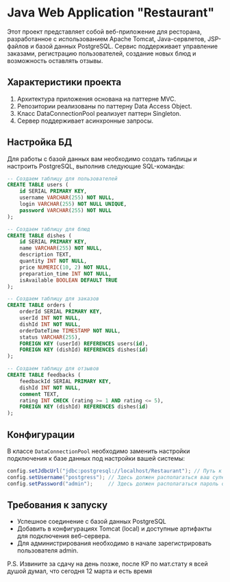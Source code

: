 
# Java Web Application "Restaurant"

Этот проект представляет собой веб-приложение для ресторана, разработанное с использованием Apache Tomcat, Java-сервлетов, JSP-файлов и базой данных PostgreSQL. Сервис поддерживает управление заказами, регистрацию пользователей, создание новых блюд и возможность оставлять отзывы.

## Характеристики проекта
1. Архитектура приложения основана на паттерне MVC. 
2. Репозитории реализованы по паттерну Data Access Object.
3. Класс DataConnectionPool реализует паттерн Singleton.
4. Сервер поддерживает асинхронные запросы.

## Настройка БД

Для работы с базой данных вам необходимо создать таблицы и настроить PostgreSQL, выполнив следующие SQL-команды:

```sql
-- Создаем таблицу для пользователей
CREATE TABLE users (
    id SERIAL PRIMARY KEY,
    username VARCHAR(255) NOT NULL,
    login VARCHAR(255) NOT NULL UNIQUE,
    password VARCHAR(255) NOT NULL
);

-- Создаем таблицу для блюд
CREATE TABLE dishes (
    id SERIAL PRIMARY KEY,
    name VARCHAR(255) NOT NULL,
    description TEXT,
    quantity INT NOT NULL,
    price NUMERIC(10, 2) NOT NULL,
    preparation_time INT NOT NULL,
    isAvailable BOOLEAN DEFAULT TRUE
);

-- Создаем таблицу для заказов
CREATE TABLE orders (
    orderId SERIAL PRIMARY KEY,
    userId INT NOT NULL,
    dishId INT NOT NULL,
    orderDateTime TIMESTAMP NOT NULL,
    status VARCHAR(255),
    FOREIGN KEY (userId) REFERENCES users(id),
    FOREIGN KEY (dishId) REFERENCES dishes(id)
);

-- Создаем таблицу для отзывов
CREATE TABLE feedbacks (
    feedbackId SERIAL PRIMARY KEY,
    dishId INT NOT NULL,
    comment TEXT,
    rating INT CHECK (rating >= 1 AND rating <= 5),
    FOREIGN KEY (dishId) REFERENCES dishes(id)
);
```

## Конфигурации

В классе `DataConnectionPool` необходимо заменить настройки подключения к базе данных под настройки вашей системы:

```java
config.setJdbcUrl("jdbc:postgresql://localhost/Restaurant"); // Путь к БД
config.setUsername("postgress"); // Здесь должен располагаться ваш суперюзер
config.setPassword("admin");     // Здесь должен располагаться пароль от суперюзера
```

## Требования к запуску
- Успешное соединение с базой данных PostgreSQL
- Добавить в конфигурациях Tomcat (local) и доступные артифакты для подключения веб-сервера.
- Для администрирования необходимо в начале зарегистрировать пользователя admin.

P.S. Извините за сдачу на день позже, после КР по мат.стату я всей душой думал, что сегодня 12 марта и есть время
